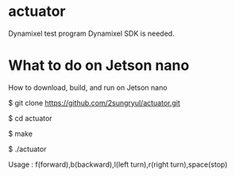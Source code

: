 # actuator

Dynamixel test program
Dynamixel SDK is needed.

# What to do on Jetson nano

How to download, build, and run on Jetson nano

$ git clone https://github.com/2sungryul/actuator.git

$ cd actuator

$ make

$ ./actuator

Usage : f(forward),b(backward),l(left turn),r(right turn),space(stop)

